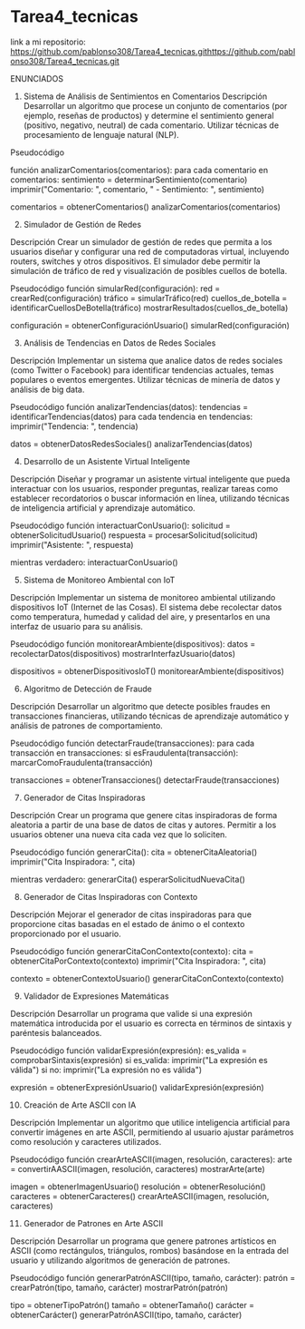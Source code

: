 # Tarea4_tecnicas

link a mi repositorio: https://github.com/pablonso308/Tarea4_tecnicas.githttps://github.com/pablonso308/Tarea4_tecnicas.git

ENUNCIADOS

1. Sistema de Análisis de Sentimientos en Comentarios
Descripción
Desarrollar un algoritmo que procese un conjunto de comentarios (por ejemplo, reseñas de productos) y determine el sentimiento general (positivo, negativo, neutral) de cada comentario. Utilizar técnicas de procesamiento de lenguaje natural (NLP).

Pseudocódigo

función analizarComentarios(comentarios):
    para cada comentario en comentarios:
        sentimiento = determinarSentimiento(comentario)
        imprimir("Comentario: ", comentario, " - Sentimiento: ", sentimiento)

comentarios = obtenerComentarios()
analizarComentarios(comentarios)

2. Simulador de Gestión de Redes

Descripción
Crear un simulador de gestión de redes que permita a los usuarios diseñar y configurar una red de computadoras virtual, incluyendo routers, switches y otros dispositivos. El simulador debe permitir la simulación de tráfico de red y visualización de posibles cuellos de botella.

Pseudocódigo
función simularRed(configuración):
    red = crearRed(configuración)
    tráfico = simularTráfico(red)
    cuellos_de_botella = identificarCuellosDeBotella(tráfico)
    mostrarResultados(cuellos_de_botella)

configuración = obtenerConfiguraciónUsuario()
simularRed(configuración)

3. Análisis de Tendencias en Datos de Redes Sociales

Descripción
Implementar un sistema que analice datos de redes sociales (como Twitter o Facebook) para identificar tendencias actuales, temas populares o eventos emergentes. Utilizar técnicas de minería de datos y análisis de big data.

Pseudocódigo
función analizarTendencias(datos):
    tendencias = identificarTendencias(datos)
    para cada tendencia en tendencias:
        imprimir("Tendencia: ", tendencia)

datos = obtenerDatosRedesSociales()
analizarTendencias(datos)

4. Desarrollo de un Asistente Virtual Inteligente

Descripción
Diseñar y programar un asistente virtual inteligente que pueda interactuar con los usuarios, responder preguntas, realizar tareas como establecer recordatorios o buscar información en línea, utilizando técnicas de inteligencia artificial y aprendizaje automático.

Pseudocódigo
función interactuarConUsuario():
    solicitud = obtenerSolicitudUsuario()
    respuesta = procesarSolicitud(solicitud)
    imprimir("Asistente: ", respuesta)

mientras verdadero:
    interactuarConUsuario()

5. Sistema de Monitoreo Ambiental con IoT

Descripción
Implementar un sistema de monitoreo ambiental utilizando dispositivos IoT (Internet de las Cosas). El sistema debe recolectar datos como temperatura, humedad y calidad del aire, y presentarlos en una interfaz de usuario para su análisis.

Pseudocódigo
función monitorearAmbiente(dispositivos):
    datos = recolectarDatos(dispositivos)
    mostrarInterfazUsuario(datos)

dispositivos = obtenerDispositivosIoT()
monitorearAmbiente(dispositivos)

6. Algoritmo de Detección de Fraude

Descripción
Desarrollar un algoritmo que detecte posibles fraudes en transacciones financieras, utilizando técnicas de aprendizaje automático y análisis de patrones de comportamiento.

Pseudocódigo
función detectarFraude(transacciones):
    para cada transacción en transacciones:
        si esFraudulenta(transacción):
            marcarComoFraudulenta(transacción)

transacciones = obtenerTransacciones()
detectarFraude(transacciones)

7. Generador de Citas Inspiradoras

Descripción
Crear un programa que genere citas inspiradoras de forma aleatoria a partir de una base de datos de citas y autores. Permitir a los usuarios obtener una nueva cita cada vez que lo soliciten.

Pseudocódigo
función generarCita():
    cita = obtenerCitaAleatoria()
    imprimir("Cita Inspiradora: ", cita)

mientras verdadero:
    generarCita()
    esperarSolicitudNuevaCita()

8. Generador de Citas Inspiradoras con Contexto

Descripción
Mejorar el generador de citas inspiradoras para que proporcione citas basadas en el estado de ánimo o el contexto proporcionado por el usuario.

Pseudocódigo
función generarCitaConContexto(contexto):
    cita = obtenerCitaPorContexto(contexto)
    imprimir("Cita Inspiradora: ", cita)

contexto = obtenerContextoUsuario()
generarCitaConContexto(contexto)

9. Validador de Expresiones Matemáticas

Descripción
Desarrollar un programa que valide si una expresión matemática introducida por el usuario es correcta en términos de sintaxis y paréntesis balanceados.

Pseudocódigo
función validarExpresión(expresión):
    es_valida = comprobarSintaxis(expresión)
    si es_valida:
        imprimir("La expresión es válida")
    si no:
        imprimir("La expresión no es válida")

expresión = obtenerExpresiónUsuario()
validarExpresión(expresión)

10. Creación de Arte ASCII con IA

Descripción
Implementar un algoritmo que utilice inteligencia artificial para convertir imágenes en arte ASCII, permitiendo al usuario ajustar parámetros como resolución y caracteres utilizados.

Pseudocódigo
función crearArteASCII(imagen, resolución, caracteres):
    arte = convertirAASCII(imagen, resolución, caracteres)
    mostrarArte(arte)

imagen = obtenerImagenUsuario()
resolución = obtenerResolución()
caracteres = obtenerCaracteres()
crearArteASCII(imagen, resolución, caracteres)

11. Generador de Patrones en Arte ASCII

Descripción
Desarrollar un programa que genere patrones artísticos en ASCII (como rectángulos, triángulos, rombos) basándose en la entrada del usuario y utilizando algoritmos de generación de patrones.

Pseudocódigo
función generarPatrónASCII(tipo, tamaño, carácter):
    patrón = crearPatrón(tipo, tamaño, carácter)
    mostrarPatrón(patrón)

tipo = obtenerTipoPatrón()
tamaño = obtenerTamaño()
carácter = obtenerCarácter()
generarPatrónASCII(tipo, tamaño, carácter)
